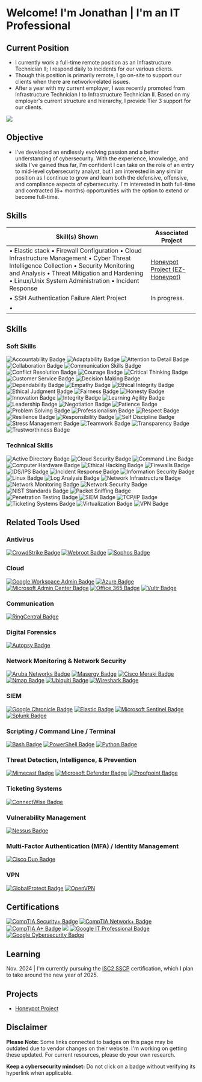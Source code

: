 # Welcome! I'm Jonathan | I'm an IT Professional

## Current Position

- I currently work a full-time remote position as an Infrastructure Technician II; I respond daily to incidents for our various clients. 
- Though this position is primarily remote, I go on-site to support our clients when there are network-related issues. 
- After a year with my current employer, I was recently promoted from Infrastructure Technician I to Infrastructure Technician II. Based on my employer's current structure and hierarchy, I provide Tier 3 support for our clients. 


<a href="https://linkedin.com/in/jkzhairston"><img src="https://img.shields.io/badge/-LinkedIn-0072b1?&style=for-the-badge&logo=linkedin&logoColor=white" /></a> 



## Objective

- I've developed an endlessly evolving passion and a better understanding of cybersecurity. With the experience, knowledge, and skills I've gained thus far, I'm confident I can take on the role of an entry to mid-level cybersecurity analyst, but I am interested in any similar position as I continue to grow and learn both the defensive, offensive, and compliance aspects of cybersecurity. I'm interested in both full-time and contracted (6+ months) opportunities with the option to extend or become full-time. 


## Skills


| Skill(s) Shown                              | Associated Project         |
|-----------------------------------------------|----------------------------|
| • Elastic stack • Firewall Configuration • Cloud Infrastructure Management • Cyber Threat Intelligence Collection • Security Monitoring and Analysis • Threat Mitigation and Hardening • Linux/Unix System Administration • Incident Response      | <a href="https://github.com/JKZH-Cyber/Honeypot-Project">Honeypot Project (EZ-Honeypot) </a>                                           |
| • SSH Authentication Failure Alert Project | In progress.                                                     |
|      •         |                                                            |

  

## Skills


### Soft Skills 
<!-- My Soft Skills -->
<div>
  <img src="https://img.shields.io/badge/-Accountability-FFEB3B?&style=for-the-badge&text_color=000000" alt="Accountability Badge"/>
  <img src="https://img.shields.io/badge/-Adaptability-607D8B?&style=for-the-badge&text_color=FFFFFF" alt="Adaptability Badge"/>
  <img src="https://img.shields.io/badge/-Attention%20to%20Detail-FFA500?&style=for-the-badge" alt="Attention to Detail Badge"/>
  <img src="https://img.shields.io/badge/-Collaboration-00BCD4?&style=for-the-badge" alt="Collaboration Badge"/>
  <img src="https://img.shields.io/badge/-Communication%20Skills-2196F3?&style=for-the-badge" alt="Communication Skills Badge"/>
  <img src="https://img.shields.io/badge/-Conflict%20Resolution-9E9E9E?&style=for-the-badge" alt="Conflict Resolution Badge"/>
  <img src="https://img.shields.io/badge/-Courage-7B1FA2?&style=for-the-badge" alt="Courage Badge"/> <!-- Medium purple -->
  <img src="https://img.shields.io/badge/-Critical%20Thinking-FF9800?&style=for-the-badge&text_color=000000" alt="Critical Thinking Badge"/>
  <img src="https://img.shields.io/badge/-Customer%20Service-4CAF50?&style=for-the-badge" alt="Customer Service Badge"/>
  <img src="https://img.shields.io/badge/-Decision%20Making-FF5722?&style=for-the-badge" alt="Decision Making Badge"/>
  <img src="https://img.shields.io/badge/-Dependability-0288D1?&style=for-the-badge" alt="Dependability Badge"/> <!-- Blue -->
  <img src="https://img.shields.io/badge/-Empathy-FFC107?&style=for-the-badge&text_color=000000" alt="Empathy Badge"/>
  <img src="https://img.shields.io/badge/-Ethical%20Integrity-673AB7?&style=for-the-badge" alt="Ethical Integrity Badge"/> <!-- Purple -->
  <img src="https://img.shields.io/badge/-Ethical%20Judgment-1976D2?&style=for-the-badge" alt="Ethical Judgment Badge"/> <!-- Blue -->
  <img src="https://img.shields.io/badge/-Fairness-3F51B5?&style=for-the-badge" alt="Fairness Badge"/> <!-- Dark Blue -->
  <img src="https://img.shields.io/badge/-Honesty-FF5722?&style=for-the-badge" alt="Honesty Badge"/>
  <img src="https://img.shields.io/badge/-Innovation-FF4081?&style=for-the-badge" alt="Innovation Badge"/>
  <img src="https://img.shields.io/badge/-Integrity-0288D1?&style=for-the-badge" alt="Integrity Badge"/> <!-- Blue -->
  <img src="https://img.shields.io/badge/-Learning%20Agility-00C853?&style=for-the-badge" alt="Learning Agility Badge"/>
  <img src="https://img.shields.io/badge/-Leadership-3F51B5?&style=for-the-badge" alt="Leadership Badge"/> <!-- Dark Blue -->
  <img src="https://img.shields.io/badge/-Negotiation-FF4081?&style=for-the-badge" alt="Negotiation Badge"/>
  <img src="https://img.shields.io/badge/-Patience-FFC107?&style=for-the-badge&text_color=000000" alt="Patience Badge"/>
  <img src="https://img.shields.io/badge/-Problem%20Solving-4CAF50?&style=for-the-badge" alt="Problem Solving Badge"/>
  <img src="https://img.shields.io/badge/-Professionalism-9C27B0?&style=for-the-badge" alt="Professionalism Badge"/> <!-- Purple -->
  <img src="https://img.shields.io/badge/-Respect-FF0000?&style=for-the-badge&text_color=FFFFFF" alt="Respect Badge"/> <!-- Red -->
  <img src="https://img.shields.io/badge/-Resilience-6A1B9A?&style=for-the-badge" alt="Resilience Badge"/> <!-- Dark Purple -->
  <img src="https://img.shields.io/badge/-Responsibility-9C27B0?&style=for-the-badge" alt="Responsibility Badge"/> <!-- Lighter Purple -->
  <img src="https://img.shields.io/badge/-Self%20Discipline-FABF10?&style=for-the-badge&text_color=000000" alt="Self Discipline Badge"/>
  <img src="https://img.shields.io/badge/-Stress%20Management-9C27B0?&style=for-the-badge" alt="Stress Management Badge"/>
  <img src="https://img.shields.io/badge/-Teamwork-6A5ACD?&style=for-the-badge" alt="Teamwork Badge"/> <!-- Slate Blue -->
  <img src="https://img.shields.io/badge/-Transparency-00BFAE?&style=for-the-badge" alt="Transparency Badge"/>
  <img src="https://img.shields.io/badge/-Trustworthiness-9E9E9E?&style=for-the-badge" alt="Trustworthiness Badge"/>
</div>


### Technical Skills
<!-- My Technical Skills -->
<div>
  <img src="https://img.shields.io/badge/-Active%20Directory-0078D4?&style=for-the-badge" alt="Active Directory Badge"/>
  <img src="https://img.shields.io/badge/-Cloud%20Security-2196F3?&style=for-the-badge" alt="Cloud Security Badge"/>
  <img src="https://img.shields.io/badge/-Command%20Line-000000?&style=for-the-badge" alt="Command Line Badge"/>
  <img src="https://img.shields.io/badge/-Computer%20Hardware-808080?&style=for-the-badge" alt="Computer Hardware Badge"/>
  <img src="https://img.shields.io/badge/-Ethical%20Practices-673AB7?&style=for-the-badge" alt="Ethical Hacking Badge"/>
  <img src="https://img.shields.io/badge/-Firewalls-D32F2F?&style=for-the-badge" alt="Firewalls Badge"/>
  <img src="https://img.shields.io/badge/-IDS%2FIPS-1976D2?&style=for-the-badge" alt="IDS/IPS Badge"/>
  <img src="https://img.shields.io/badge/-Incident%20Response-9C27B0?&style=for-the-badge" alt="Incident Response Badge"/>
  <img src="https://img.shields.io/badge/-Information%20Security-4CAF50?&style=for-the-badge" alt="Information Security Badge"/>
  <img src="https://img.shields.io/badge/-Linux-FCC624?&style=for-the-badge" alt="Linux Badge"/>
  <img src="https://img.shields.io/badge/-Log%20Analysis-8E24AA?&style=for-the-badge" alt="Log Analysis Badge"/>
  <img src="https://img.shields.io/badge/-Network%20Infrastructure-0288D1?&style=for-the-badge" alt="Network Infrastructure Badge"/> 
  <img src="https://img.shields.io/badge/-Network%20Monitoring-2196F3?&style=for-the-badge" alt="Network Monitoring Badge"/>
  <img src="https://img.shields.io/badge/-Network%20Security-4CAF50?&style=for-the-badge" alt="Network Security Badge"/>
  <img src="https://img.shields.io/badge/-NIST%20Standards-9E9E9E?&style=for-the-badge" alt="NIST Standards Badge"/>
  <img src="https://img.shields.io/badge/-Packet%20Sniffing-9C27B0?&style=for-the-badge" alt="Packet Sniffing Badge"/>
  <img src="https://img.shields.io/badge/-Penetration%20Testing%20(Learning)-4CAF50?&style=for-the-badge" alt="Penetration Testing Badge"/>
  <img src="https://img.shields.io/badge/-SIEM-FF5722?&style=for-the-badge" alt="SIEM Badge"/>
  <img src="https://img.shields.io/badge/-TCP%2FIP-0288D1?&style=for-the-badge" alt="TCP/IP Badge"/>
  <img src="https://img.shields.io/badge/-Ticketing%20Systems-3F51B5?&style=for-the-badge" alt="Ticketing Systems Badge"/>
  <img src="https://img.shields.io/badge/-Virtualization-FFB300?&style=for-the-badge" alt="Virtualization Badge"/>
  <img src="https://img.shields.io/badge/-VPN-607D8B?&style=for-the-badge" alt="VPN Badge"/>
</div>


## Related Tools Used

### Antivirus
<div>
  <a href="https://www.crowdstrike.com/" target="_blank"><img src="https://img.shields.io/badge/-CrowdStrike-2C5C7E?&style=for-the-badge&logo=crowdstrike&logoColor=white" alt="CrowdStrike Badge"/></a>
  <a href="https://www.webroot.com/" target="_blank"><img src="https://img.shields.io/badge/-Webroot-FF6F00?&style=for-the-badge&logo=webroot&logoColor=white" alt="Webroot Badge"/></a>
  <a href="https://www.sophos.com/en-us/" target="_blank"><img src="https://img.shields.io/badge/-Sophos-6F00FF?&style=for-the-badge&logo=sophos&logoColor=white" alt="Sophos Badge"/></a>
</div>

### Cloud
<div>
  <a href="https://www.google.com/workspace/admin" target="_blank"><img src="https://img.shields.io/badge/-Google%20Workspace%20Admin-4285F4?&style=for-the-badge&logo=google&logoColor=white" alt="Google Workspace Admin Badge"/></a>
  <a href="https://azure.microsoft.com/" target="_blank"><img src="https://img.shields.io/badge/-Microsoft%20Azure-0078D4?&style=for-the-badge&logo=microsoft&logoColor=white" alt="Azure Badge"/></a>
  <a href="https://www.microsoft.com/en-us/microsoft-365/admin/admin-overview/admin-center-overview" target="_blank"><img src="https://img.shields.io/badge/-Microsoft%20Admin%20Center-0078D4?&style=for-the-badge&logo=microsoft&logoColor=white" alt="Microsoft Admin Center Badge"/></a>
  <a href="https://www.microsoft.com/en-us/microsoft-365" target="_blank"><img src="https://img.shields.io/badge/-Office%20365-0078D4?&style=for-the-badge&logo=microsoft&logoColor=white" alt="Office 365 Badge"/></a>
  <a href="https://www.vultr.com/" target="_blank"><img src="https://img.shields.io/badge/-Vultr-0080FF?&style=for-the-badge&logo=vultr&logoColor=white" alt="Vultr Badge"/></a>
</div>

### Communication
<div>
  <a href="https://www.ringcentral.com/" target="_blank"><img src="https://img.shields.io/badge/-RingCentral-00B0D7?&style=for-the-badge&logo=ringcentral&logoColor=white" alt="RingCentral Badge"/></a>
</div>

### Digital Forensics
<div>
  <a href="https://www.sleuthkit.org/autopsy/" target="_blank"><img src="https://img.shields.io/badge/-Autopsy-F4A261?&style=for-the-badge&logo=autopsy&logoColor=white" alt="Autopsy Badge"/></a>
</div>

### Network Monitoring & Network Security
<div>
  <a href="https://www.arubanetworks.com/" target="_blank"><img src="https://img.shields.io/badge/-Aruba%20Networks-0075B8?&style=for-the-badge&logo=aruba&logoColor=white" alt="Aruba Networks Badge"/></a>
  <a href="https://www.masergy.com/" target="_blank"><img src="https://img.shields.io/badge/-Masergy-0080FF?&style=for-the-badge&logo=masergy&logoColor=white" alt="Masergy Badge"/></a>
  <a href="https://www.meraki.com/" target="_blank"><img src="https://img.shields.io/badge/-Cisco%20Meraki-008C42?&style=for-the-badge&logo=cisco&logoColor=white" alt="Cisco Meraki Badge"/></a>
  <a href="https://www.nmap.org/" target="_blank"><img src="https://img.shields.io/badge/-Nmap-00B5E2?&style=for-the-badge&logo=nmap&logoColor=white" alt="Nmap Badge"/></a>
  <a href="https://www.ui.com/" target="_blank"><img src="https://img.shields.io/badge/-Ubiquiti-0073B7?&style=for-the-badge&logo=ubiquiti&logoColor=white" alt="Ubiquiti Badge"/></a>
  <a href="https://www.wireshark.org/" target="_blank"><img src="https://img.shields.io/badge/-Wireshark-1679A7?&style=for-the-badge&logo=Wireshark&logoColor=white" alt="Wireshark Badge"/></a>
</div>

### SIEM
<div>
  <a href="https://cloud.google.com/products/chronicle" target="_blank"><img src="https://img.shields.io/badge/-Google%20Chronicle-4285F4?&style=for-the-badge&logo=google&logoColor=white" alt="Google Chronicle Badge"/></a>
  <a href="https://www.elastic.co/" target="_blank"><img src="https://img.shields.io/badge/-Elastic Stack-005571?&style=for-the-badge&logo=elastic&logoColor=white" alt="Elastic Badge"/></a>
  <a href="https://www.microsoft.com/en-us/security/business/siem-and-xdr/microsoft-sentinel" target="_blank"><img src="https://img.shields.io/badge/-Microsoft%20Sentinel-0078D4?&style=for-the-badge&logo=microsoft&logoColor=white" alt="Microsoft Sentinel Badge"/></a>
  <a href="https://www.splunk.com/" target="_blank"><img src="https://img.shields.io/badge/-Splunk-000000?&style=for-the-badge&logo=splunk&logoColor=white" alt="Splunk Badge"/></a>
</div>


### Scripting / Command Line / Terminal
<div>
  <a href="https://www.gnu.org/software/bash/" target="_blank"><img src="https://img.shields.io/badge/-Bash-4EAA25?&style=for-the-badge&logo=gnu-bash&logoColor=white" alt="Bash Badge"/></a>
  <a href="https://www.microsoft.com/en-us/powershell" target="_blank"><img src="https://img.shields.io/badge/-PowerShell-2E2E2E?&style=for-the-badge&logo=powershell&logoColor=white" alt="PowerShell Badge"/></a>
  <a href="https://www.python.org/" target="_blank"><img src="https://img.shields.io/badge/-Python%20Basics-3776AB?&style=for-the-badge&logo=python&logoColor=white" alt="Python Badge"/></a>
</div>


### Threat Detection, Intelligence, & Prevention
<div>
  <a href="https://www.mimecast.com/" target="_blank"><img src="https://img.shields.io/badge/-Mimecast-95C5A2?&style=for-the-badge&logo=mimecast&logoColor=white" alt="Mimecast Badge"/></a>
  <a href="https://www.microsoft.com/en-us/microsoft-365/security" target="_blank"><img src="https://img.shields.io/badge/-Microsoft%20Defender-00A4EF?&style=for-the-badge&logo=microsoft&logoColor=white" alt="Microsoft Defender Badge"/></a>
  <a href="https://www.proofpoint.com/" target="_blank"><img src="https://img.shields.io/badge/-Proofpoint-4A90E2?&style=for-the-badge&logo=proofpoint&logoColor=white" alt="Proofpoint Badge"/></a>
</div>

### Ticketing Systems
<div>
  <a href="https://www.connectwise.com/" target="_blank"><img src="https://img.shields.io/badge/-ConnectWise-0093D6?&style=for-the-badge&logo=connectwise&logoColor=white" alt="ConnectWise Badge"/></a>
</div>

### Vulnerability Management
<div>
  <a href="https://www.tenable.com/products/nessus" target="_blank"><img src="https://img.shields.io/badge/-Nessus-71B500?&style=for-the-badge&logo=nessus&logoColor=white" alt="Nessus Badge"/></a>
</div>

### Multi-Factor Authentication (MFA) / Identity Management
<div>
  <a href="https://www.cisco.com/c/en/us/products/security/duo.html" target="_blank"><img src="https://img.shields.io/badge/-Cisco%20Duo-1D7AA2?&style=for-the-badge&logo=cisco&logoColor=white" alt="Cisco Duo Badge"/></a>
</div>

### VPN
<div>
  <a href="https://www.paloaltonetworks.com/cyberpedia/what-is-globalprotect" target="_blank"><img src="https://img.shields.io/badge/-GlobalProtect-003B49?&style=for-the-badge&logo=paloaltonetworks&logoColor=white" alt="GlobalProtect Badge"/></a>
  <a href="https://openvpn.net/" target="_blank"><img src="https://img.shields.io/badge/-OpenVPN-0079E2?&style=for-the-badge&logo=openvpn&logoColor=white" alt="OpenVPN" /></a>

</div>
                                                                                                                                                                                                                                                                                                                                       
## Certifications
<div>
<a href="https://www.credly.com/earner/earned/badge/ac7aeb28-5369-48f5-93e9-6891ea75fa62" target="_blank"><img src="https://img.shields.io/badge/-CompTIA Security%2B-3d168a?&style=for-the-badge&logo=CompTIA&logoColor=white" alt="CompTIA Security+ Badge"/></a>
<a href="https://www.credly.com/badges/46191b34-469a-4d29-bc71-e8e74a252bff" target="_blank"><img src="https://img.shields.io/badge/-CompTIA Network%2B-1841f5?&style=for-the-badge&logo=CompTIA&logoColor=white" alt="CompTIA Network+ Badge"/></a>
<a href="https://www.credly.com/badges/7661deae-6d01-4e95-9214-6563f7a43ff9" target="_blank"><img src="https://img.shields.io/badge/-CompTIA A%2B-FF0000?&style=for-the-badge&logo=CompTIA&logoColor=white" alt="CompTIA A+ Badge"/></a>
<img src="https://img.shields.io/badge/-ITIL%20v4%20Foundations-6A0DAD?&style=for-the-badge"/>
<a href="https://www.credly.com/earner/earned/badge/b20cff43-baa8-461c-ac60-aa07cf2abd31" target="_blank"><img src="https://img.shields.io/badge/-Google%20IT%20Professional-4285F4?&style=for-the-badge&logo=google&logoColor=white" alt="Google IT Professional Badge"/></a>
<a href="https://www.credly.com/earner/earned/badge/f4fdad42-59d4-4932-a802-e89ca59727e4" target="_blank"><img src="https://img.shields.io/badge/-Google%20Cybersecurity-4285F4?&style=for-the-badge&logo=google&logoColor=white" alt="Google Cybersecurity Badge"/></a>
</div>


## Learning
Nov. 2024 |  I'm currently pursuing the <a href="https://www.isc2.org/certifications/sscp">ISC2 SSCP</a> certification, which I plan to take around the new year of 2025. 


</div>

## Projects
- <a href="https://github.com/JKZH-Cyber/Honeypot-Project">Honeypot Project</a> 

## Disclaimer
**Please Note:** Some links connected to badges on this page may be outdated due to vendor changes on their website. I'm working on getting these updated. For current resources, please do your own research. 

**Keep a cybersecurity mindset:** Do not click on a badge without verifying its hyperlink when applicable.

